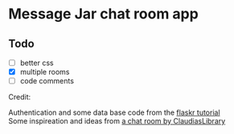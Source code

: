 # Message Jar chat room app

## Todo  

 - [ ] better css
 - [x] multiple rooms
 - [ ] code comments

Credit:  
  
Authentication and some data base code from the [flaskr tutorial](https://github.com/pallets/flask/tree/3.1.2/examples/tutorial)  
Some inspireation and ideas from [a chat room by ClaudiasLibrary](https://github.com/ClaudiasLibrary/chat_room)

